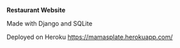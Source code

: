 **Restaurant Website**

Made with Django and SQLite

Deployed on Heroku https://mamasplate.herokuapp.com/
